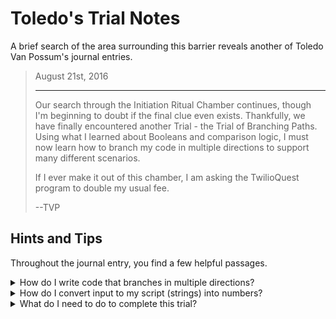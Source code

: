 # Toledo's Trial Notes
A brief search of the area surrounding this barrier reveals another of Toledo Van Possum's journal entries.

<blockquote>
August 21st, 2016

<hr/>

<p>
Our search through the Initiation Ritual Chamber continues, though I'm beginning to doubt if the final clue even exists. Thankfully, we have finally encountered another Trial - the Trial of Branching Paths. Using what I learned about Booleans and comparison logic, I must now learn how to branch my code in multiple directions to support many different scenarios.
</p>

<p>
If I ever make it out of this chamber, I am asking the TwilioQuest program to double my usual fee.
</p>

<p>
--TVP
</p>
</blockquote>

## Hints and Tips

Throughout the journal entry, you find a few helpful passages.

<details>
<summary>How do I write code that branches in multiple directions?</summary>

We've already seen the `if` statement, which lets us execute a code block when a certain condition is true. To support more than one condition, we should also become comfortable with the `elif` and `else` statements.

```python
dinner_name = "kale"

if dinner_name == "tacos":
    print("Tacos for dinner - right on!")
elif dinner_name == "pizza":
    print("Pizza - can't go wrong there!")
else:
    print("Okay - better than being hungry amirite?")
```

You can use [comparison logic](https://docs.python.org/3/library/stdtypes.html#comparisons) to determine whether or not a code block should be executed. Conditional statements like this one can have only one `if` and `else` block, but your code can include as many `elif` blocks as necessary.

An `elif` block works just like an if statement - these comparisons are all executed in order, and whenever the first one evaluates to `True`, none of the other conditions will be evaluated. Order is important for these!

An `else` statement declares a code block that will be executed if none of the other conditions are true.

</details>

<details>
<summary>How do I convert input to my script (strings) into numbers?</summary>

To complete this challenge, you will need to compare the values of the numbers passed in to your script as arguments. However, when you initially read them from `sys.argv`, those values will be __strings__ and not __numbers__. To do numeric comparisons on them, we will need to convert the arguments to __integers (whole numbers)__ or __floats (decimal numbers)__. The code below shows how to convert inputs to integers.

```python
first_num = int(sys.argv[1])
second_num = int(sys.argv[2])
sum_to_use = first_num + second_num
```

</details>

<details>
<summary>What do I need to do to complete this trial?</summary>

Create a file called `branching.py` in your code folder located here: 

```bash
<%= env.TQ_PYTHON_CODE_PATH.value %>
```

Create a program that __accepts two command line arguments__ - two numbers (whole/integer numbers) that you must add together. Depending on the __sum of those numbers__, your code should print different messages.

* If the sum of the numbers is __less than or equal to zero__, print the text: <div>`You have chosen the path of destitution.`</div>
* If the sum of the numbers is __1 through 100 (including 100)__, print the text: <div> `You have chosen the path of plenty.`</div>
* If the sum of the numbers is __greater than 100__, print the text: <div> `You have chosen the path of excess.`</div>

Example script execution:

```bash
python3 branching.py 30 200
```

Example output:

```bash
You have chosen the path of excess.
```

Once your script can handle all three conditions correctly, click the *HACK* button!

</details>